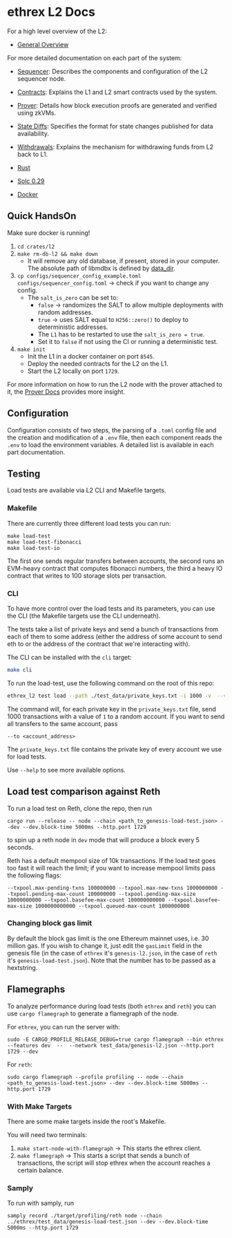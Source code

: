 # ethrex L2 Docs

For a high level overview of the L2:

- [General Overview](./overview.md)

For more detailed documentation on each part of the system:

- [Sequencer](./sequencer.md): Describes the components and configuration of the L2 sequencer node.
- [Contracts](./contracts.md): Explains the L1 and L2 smart contracts used by the system.
- [Prover](./prover.md): Details how block execution proofs are generated and verified using zkVMs.
- [State Diffs](./state_diffs.md): Specifies the format for state changes published for data availability.
- [Withdrawals](./withdrawals.md): Explains the mechanism for withdrawing funds from L2 back to L1.

- [Rust](https://www.rust-lang.org/tools/install)
- [Solc 0.29](https://docs.soliditylang.org/en/latest/installing-solidity.html)
- [Docker](https://docs.docker.com/engine/install/)
  
## Quick HandsOn

Make sure docker is running!

1. `cd crates/l2`
2. `make rm-db-l2 && make down`
   - It will remove any old database, if present, stored in your computer. The absolute path of libmdbx is defined by [data_dir](https://docs.rs/dirs/latest/dirs/fn.data_dir.html).
3. `cp configs/sequencer_config_example.toml configs/sequencer_config.toml` &rarr; check if you want to change any config.
   - The `salt_is_zero` can be set to:
     - `false` &rarr; randomizes the SALT to allow multiple deployments with random addresses.
     - `true` &rarr; uses SALT equal to `H256::zero()` to deploy to deterministic addresses.
     - The `L1` has to be restarted to use the `salt_is_zero = true`. 
     - Set it to `false` if not using the CI or running a deterministic test.
4. `make init`
   - Init the L1 in a docker container on port `8545`.
   - Deploy the needed contracts for the L2 on the L1.
   - Start the L2 locally on port `1729`.


For more information on how to run the L2 node with the prover attached to it, the [Prover Docs](./prover.md) provides more insight.

## Configuration

Configuration consists of two steps, the parsing of a `.toml` config file and the creation and modification of a `.env` file, then each component reads the `.env` to load the environment variables. A detailed list is available in each part documentation.

## Testing

Load tests are available via L2 CLI and Makefile targets.

### Makefile

There are currently three different load tests you can run:

```
make load-test
make load-test-fibonacci
make load-test-io
```

The first one sends regular transfers between accounts, the second runs an EVM-heavy contract that computes fibonacci numbers, the third a heavy IO contract that writes to 100 storage slots per transaction.

### CLI

To have more control over the load tests and its parameters, you can use the CLI (the Makefile targets use the CLI underneath).

The tests take a list of private keys and send a bunch of transactions from each of them to some address (either the address of some account to send eth to or the address of the contract that we're interacting with). 

The CLI can be installed with the `cli` target:

```sh
make cli
```

To run the load-test, use the following command on the root of this repo:

```bash
ethrex_l2 test load --path ./test_data/private_keys.txt -i 1000 -v  --value 1
```

The command will, for each private key in the `private_keys.txt` file, send 1000 transactions with a value of `1` to a random account. If you want to send all transfers to the same account, pass

```
--to <account_address>
```

The `private_keys.txt` file contains the private key of every account we use for load tests.

Use `--help` to see more available options.

## Load test comparison against Reth

To run a load test on Reth, clone the repo, then run

```
cargo run --release -- node --chain <path_to_genesis-load-test.json> --dev --dev.block-time 5000ms --http.port 1729
```

to spin up a reth node in `dev` mode that will produce a block every 5 seconds.

Reth has a default mempool size of 10k transactions. If the load test goes too fast it will reach the limit; if you want to increase mempool limits pass the following flags:

```
--txpool.max-pending-txns 100000000 --txpool.max-new-txns 1000000000 --txpool.pending-max-count 100000000 --txpool.pending-max-size 10000000000 --txpool.basefee-max-count 100000000000 --txpool.basefee-max-size 1000000000000 --txpool.queued-max-count 1000000000
```

### Changing block gas limit

By default the block gas limit is the one Ethereum mainnet uses, i.e. 30 million gas. If you wish to change it, just edit the `gasLimit` field in the genesis file (in the case of `ethrex` it's `genesis-l2.json`, in the case of `reth` it's `genesis-load-test.json`). Note that the number has to be passed as a hextstring.

## Flamegraphs

To analyze performance during load tests (both `ethrex` and `reth`) you can use `cargo flamegraph` to generate a flamegraph of the node.

For `ethrex`, you can run the server with:

```
sudo -E CARGO_PROFILE_RELEASE_DEBUG=true cargo flamegraph --bin ethrex --features dev  --  --network test_data/genesis-l2.json --http.port 1729 --dev
```

For `reth`:

```
sudo cargo flamegraph --profile profiling -- node --chain <path_to_genesis-load-test.json> --dev --dev.block-time 5000ms --http.port 1729
```

### With Make Targets

There are some make targets inside the root's Makefile.

You will need two terminals:
1. `make start-node-with-flamegraph` &rarr; This starts the ethrex client.
2. `make flamegraph` &rarr; This starts a script that sends a bunch of transactions, the script will stop ethrex when the account reaches a certain balance.

### Samply

To run with samply, run

```
samply record ./target/profiling/reth node --chain ../ethrex/test_data/genesis-load-test.json --dev --dev.block-time 5000ms --http.port 1729
```
